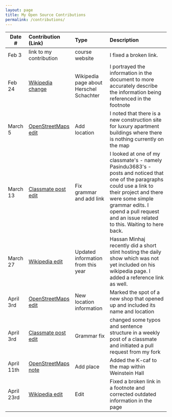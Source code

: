 ```yaml
---
layout: page
title: My Open Source Contributions
permalink: /contributions/
---
```


<!--
Type of the contribution should be "Wikipedia edit", "OpenStreet Map feature", "Documentation", "Course website", "Blog",
"Browser Add-on", etc.

The description should include a brief summary of what you did.

The link should bring us to a public page that shows your contribution. 

Replace the first row with your own contribution. 

-->





| Date #       | Contribution (Link)  | Type  | Description |
|---|:---|:---|:---|
| Feb 3   | link to my contribution    | course website    |   I fixed a broken link.    |
| Feb 24    |  [Wikipedia change](https://en.wikipedia.org/w/index.php?title=Hershel_Schachter&oldid=prev&diff=1141349211)   | Wikipedia page about Herschel Schachter    |  I portrayed the information in the document to more accurately describe the information being referenced in the footnote    |
| March 5    |[OpenStreetMaps edit](https://www.openstreetmap.org/note/3585911)    |  Add location   |   I noted that there is a new construction site for luxury apartment buildings where there is nothing currently on the map   |
| March 13| [Classmate post edit](https://github.com/ossd-s23/Pasindu3683-weekly/pulls) | Fix grammar and add link | I looked at one of my classmate's - namely Pasindu3683's - posts and noticed that one of the paragraphs could use a link to their project and there were some simple grammar edits. I opend a pull request and an issue related to this. Waiting to here back.|
| March 27| [Wikipedia edit](https://en.wikipedia.org/w/index.php?title=Hasan_Minhaj&diff=prev&oldid=1146824227) | Updated information from this year | Hassan Minhaj recently did a short stint hosting the daily show which was not yet included on his wikipedia page. I added a reference link as well. |
| April 3rd| [OpenStreetMaps edit](https://www.openstreetmap.org/note/3625123) |New location information | Marked the spot of a new shop that opened up and included its name and location | 
| April 3rd | [Classmate post edit](https://github.com/ossd-s23/PrettyAX-weekly/pull/1) | Grammar fix | changed some typos and sentence structure in a weekly post of a classmate and initiated a pull request from my fork |
| April 11th | [OpenStreetMaps note](https://www.openstreetmap.org/note/3638138) | Add place | Added the K-caf to the map within Weinstein Hall |
| April 23rd | [Wikipedia edit](https://en.wikipedia.org/w/index.php?title=Asher_Arieli&diff=prev&oldid=1151416366) | Edit | Fixed a broken link in a footnote and corrected outdated information in the page |
